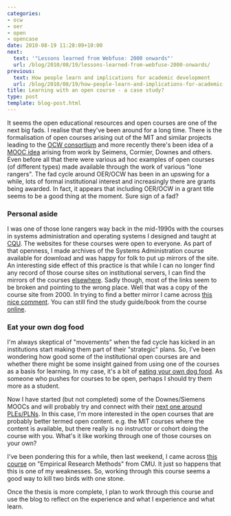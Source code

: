 ```yaml
---
categories:
- ocw
- oer
- open
- opencase
date: 2010-08-19 11:28:09+10:00
next:
  text: '"Lessons learned from Webfuse: 2000 onwards"'
  url: /blog/2010/08/19/lessons-learned-from-webfuse-2000-onwards/
previous:
  text: How people learn and implications for academic development
  url: /blog/2010/08/19/how-people-learn-and-implications-for-academic-development/
title: Learning with an open course - a case study?
type: post
template: blog-post.html
---
```

It seems the open educational resources and open courses are one of the next big fads. I realise that they've been around for a long time. There is the formalisation of open courses arising out of the MIT and similar projects leading to the [OCW consortium](http://ocwconsortium.org/) and more recently there's been idea of a [MOOC idea](http://www.educause.edu/EDUCAUSE%2BReview/EDUCAUSEReviewMagazineVolume45/ThroughtheOpenDoorOpenCoursesa/209320) arising from work by Seimens, Cormier, Downes and others. Even before all that there were various ad hoc examples of open courses (of different types) made available through the work of various "lone rangers". The fad cycle around OER/OCW has been in an upswing for a while, lots of formal institutional interest and increasingly there are grants being awarded. In fact, it appears that including OER/OCW in a grant title seems to be a good thing at the moment. Sure sign of a fad?

### Personal aside

I was one of those lone rangers way back in the mid-1990s with the courses in systems administration and operating systems I designed and taught at [CQU](http://www.cqu.edu.au/). The websites for these courses were open to everyone. As part of that openness, I made archives of the Systems Administration course available for download and was happy for folk to put up mirrors of the site. An interesting side effect of this practice is that while I can no longer find any record of those course sites on institutional servers, I can find the mirrors of the courses [elsewhere](http://snap.nlc.dcccd.edu/learn/djones/85321/index.html). Sadly though, most of the links seem to be broken and pointing to the wrong place. Well that was a copy of the course site from 2000. In trying to find a better mirror I came across [this nice comment](http://www.linuxjournal.com/article/7944#comment-13914). You can still find the study guide/book from the course [online](http://www.scribd.com/doc/6525167/Introduction-to-linux-system-administration).

### Eat your own dog food

I'm always skeptical of "movements" when the fad cycle has kicked in an institutions start making them part of their "strategic" plans. So, I've been wondering how good some of the institutional open courses are and whether there might be some insight gained from using one of the courses as a basis for learning. In my case, it's a bit of [eating your own dog food](http://en.wikipedia.org/wiki/Eat_your_own_dog_food). As someone who pushes for courses to be open, perhaps I should try them more as a student.

Now I have started (but not completed) some of the Downes/Siemens MOOCs and will probably try and connect with their [next one around PLEs/PLNs](http://connect.downes.ca/how.htm). In this case, I'm more interested in the open courses that are probably better termed open content. e.g. the MIT courses where the content is available, but there really is no instructor or cohort doing the course with you. What's it like working through one of those courses on your own?

I've been pondering this for a while, then last weekend, I came across [this course](https://oli.web.cmu.edu/jcourse/lms/students/syllabus.do?section=fc32b54080020c690121302510376c6a) on "Empirical Research Methods" from CMU. It just so happens that this is one of my weaknesses. So, working through this course seems a good way to kill two birds with one stone.

Once the thesis is more complete, I plan to work through this course and use the blog to reflect on the experience and what I experience and what learn.